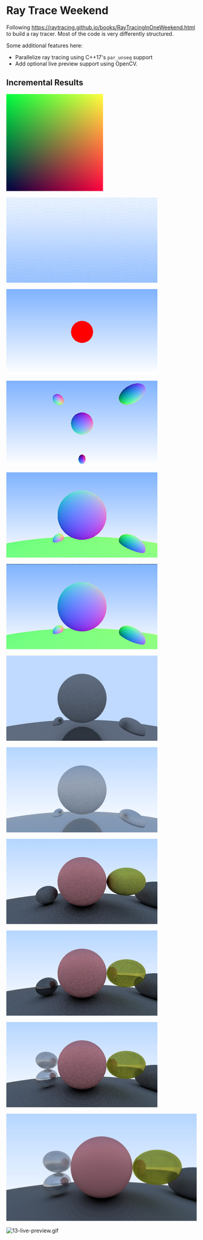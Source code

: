 Ray Trace Weekend
=================

Following https://raytracing.github.io/books/RayTracingInOneWeekend.html
to build a ray tracer. Most of the code is very differently structured.

Some additional features here:

- Parallelize ray tracing using C++17's `par_unseq` support
- Add optional live preview support using OpenCV.

## Incremental Results

![01-gradient-test.ppm.jpg](results/01-gradient-test.ppm.jpg)

![02-background-with-cam.ppm.jpg](results/02-background-with-cam.ppm.jpg)

![03-simple-sphere.ppm.jpg](results/03-simple-sphere.ppm.jpg)

![04-spheres-with-normals.ppm.jpg](results/04-spheres-with-normals.ppm.jpg)

![05-fix-y-dimension.ppm.jpg](results/05-fix-y-dimension.ppm.jpg)

![06-multisampling.ppm.jpg](results/06-multisampling.ppm.jpg)

![07-diffuse-materials.ppm.jpg](results/07-diffuse-materials.ppm.jpg)

![08-diffuse-brighten.ppm.jpg](results/08-diffuse-brighten.ppm.jpg)

![09-diffuse-fix.ppm.jpg](results/09-diffuse-fix.ppm.jpg)

![10-metal-material.ppm.jpg](results/10-metal-material.ppm.jpg)

![11-metal-fuzzy.ppm.jpg](results/11-metal-fuzzy.ppm.jpg)

![12-high-res.ppm.jpg](results/12-high-res.ppm.jpg)

![13-live-preview.gif](results/13-live-preview.gif)
